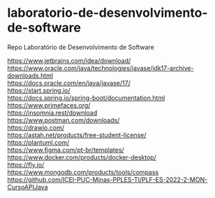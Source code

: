 # laboratorio-de-desenvolvimento-de-software
Repo Laboratório de Desenvolvimento de Software

https://www.jetbrains.com/idea/download/
<br>https://www.oracle.com/java/technologies/javase/jdk17-archive-downloads.html
<br>https://docs.oracle.com/en/java/javase/17/
<br>https://start.spring.io/
<br>https://docs.spring.io/spring-boot/documentation.html
<br>https://www.primefaces.org/
<br>https://insomnia.rest/download
<br>https://www.postman.com/downloads/
<br>https://drawio.com/
<br>https://astah.net/products/free-student-license/
<br>https://plantuml.com/
<br>https://www.figma.com/pt-br/templates/
<br>https://www.docker.com/products/docker-desktop/
<br>https://fly.io/
<br>https://www.mongodb.com/products/tools/compass
<br>https://github.com/ICEI-PUC-Minas-PPLES-TI/PLF-ES-2022-2-MON-CursoAPIJava
